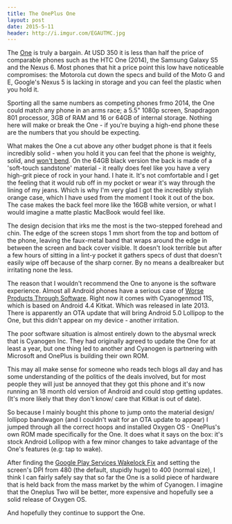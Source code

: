 ```yaml
---
title: The OnePlus One
layout: post
date: 2015-5-11
header: http://i.imgur.com/EGAUTMC.jpg
---
```


The [One](http://oneplus.net/one) is truly a bargain. At USD 350 it is less than half the price of comparable phones such as the HTC One (2014), the Samsung Galaxy S5 and the Nexus 6. Most phones that hit a price point this low have noticeable compromises: the Motorola cut down the specs and build of the Moto G and E, Google's Nexus 5 is lacking in storage and you can feel the plastic when you hold it.

Sporting all the same numbers as competing phones frmo 2014, the One could match any phone in an arms race; a 5.5" 1080p screen, Snapdragon 801 processor, 3GB of RAM and 16 or 64GB of internal storage. Nothing here will make or break the One - if you're buying a high-end phone these are the numbers that you should be expecting.

What makes the One a cut above any other budget phone is that it feels incredibly solid - when you hold it you can feel that the phone is weighty, solid, and [won't bend](https://www.youtube.com/watch?v=znK652H6yQM). On the 64GB black version the back is made of a 'soft-touch sandstone' material - it really does feel like you have a very high-grit piece of rock in your hand. I hate it. It's not comfortable and I get the feeling that it would rub off in my pocket or wear it's way through the lining of my jeans. Which is why I'm very glad I got the incredibly stylish orange case, which I have used from the moment I took it out of the box. The case makes the back feel more like the 16GB white version, or what I would imagine a matte plastic MacBook would feel like.

The design decision that irks me the most is the two-stepped forehead and chin. The edge of the screen stops 1 mm short from the top and bottom of the phone, leaving the faux-metal band that wraps around the edge in between the screen and back cover visible. It doesn't look terrible but after a few hours of sitting in a lint-y pocket it gathers specs of dust that doesn't easily wipe off because of the sharp corner. By no means a dealbreaker but irritating none the less.

The reason that I wouldn't recommend the One to anyone is the software experience. Almost all Android phones have a serious case of [Worse Products Through Software](http://hypercritical.co/2013/01/07/ces-worse-products-through-software). Right now it comes with Cyanogenmod 11S, which is based on Android 4.4 Kitkat. Which was released in late 2013. There is apparently an OTA update that will bring Android 5.0 Lollipop to the One, but this didn't appear on my device - another irritation.

The poor software situation is almost entirely down to the abysmal wreck that is Cyanogen Inc. They had originally agreed to update the One for at least a year, but one thing led to another and Cyanogen is partnering with Microsoft and OnePlus is building their own ROM.

This may all make sense for someone who reads tech blogs all day and has some understanding of the politics of the deals involved, but for most people they will just be annoyed that they got this phone and it's now running an 18 month old version of Android and could stop getting updates. (It's more likely that they don't know/ care that Kitkat is out of date).

So because I mainly bought this phone to jump onto the material design/ lollipop bandwagon (and I couldn't wait for an OTA update to appear) I jumped through all the correct hoops and installed Oxygen OS - OnePlus's own ROM made specifically for the One. It does what it says on the box: it's stock Android Lollipop with a few minor changes to take advantage of the One's features (e.g: tap to wake).

After finding the [Google Play Services Wakelock Fix](https://plus.google.com/112425488314892935797/posts/VqubRkcTpEE) and setting the screen's DPI from 480 (the default, stupidly huge) to 400 (normal size), I think I can fairly safely say that so far the One is a solid piece of hardware that is held back from the mass market by the whim of Cyanogen. I imagine that the Oneplus Two will be better, more expensive and hopefully see a solid release of Oxygen OS.

And hopefully they continue to support the One.
